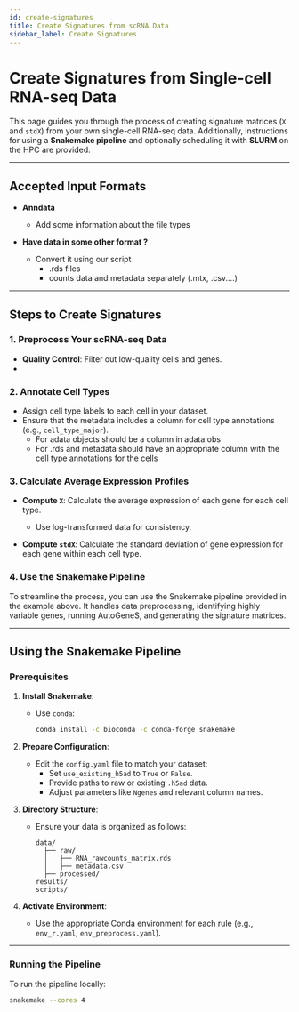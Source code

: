 ```yaml
---
id: create-signatures
title: Create Signatures from scRNA Data
sidebar_label: Create Signatures
---
```

# Create Signatures from Single-cell RNA-seq Data

This page guides you through the process of creating signature matrices (`X` and `stdX`) from your own single-cell RNA-seq data. Additionally, instructions for using a **Snakemake pipeline** and optionally scheduling it with **SLURM** on the HPC are provided.

---

## Accepted Input Formats

- **Anndata**
  - Add some information about the file types

- **Have data in some other format ?**
  - Convert it using our script
    - .rds files 
    - counts data and metadata separately (.mtx, .csv....)

---

## Steps to Create Signatures

### **1. Preprocess Your scRNA-seq Data**

- **Quality Control**: Filter out low-quality cells and genes.
- 

### **2. Annotate Cell Types**

- Assign cell type labels to each cell in your dataset.
- Ensure that the metadata includes a column for cell type annotations (e.g., `cell_type_major`).
  - For adata objects should be a column in adata.obs
  - For .rds and metadata should have an appropriate column with the cell type annotations for the cells 

### **3. Calculate Average Expression Profiles**

- **Compute `X`**: Calculate the average expression of each gene for each cell type.
  - Use log-transformed data for consistency.

- **Compute `stdX`**: Calculate the standard deviation of gene expression for each gene within each cell type.

### **4. Use the Snakemake Pipeline**

To streamline the process, you can use the Snakemake pipeline provided in the example above. It handles data preprocessing, identifying highly variable genes, running AutoGeneS, and generating the signature matrices.

---

## Using the Snakemake Pipeline

### **Prerequisites**

1. **Install Snakemake**:
   - Use `conda`:
     ```bash
     conda install -c bioconda -c conda-forge snakemake
     ```

2. **Prepare Configuration**:
   - Edit the `config.yaml` file to match your dataset:
     - Set `use_existing_h5ad` to `True` or `False`.
     - Provide paths to raw or existing `.h5ad` data.
     - Adjust parameters like `Ngenes` and relevant column names.

3. **Directory Structure**:
   - Ensure your data is organized as follows:
     ```
     data/
       ├── raw/
       │   ├── RNA_rawcounts_matrix.rds
       │   ├── metadata.csv
       ├── processed/
     results/
     scripts/
     ```

4. **Activate Environment**:
   - Use the appropriate Conda environment for each rule (e.g., `env_r.yaml`, `env_preprocess.yaml`).

---

### **Running the Pipeline**

To run the pipeline locally:

```bash
snakemake --cores 4

